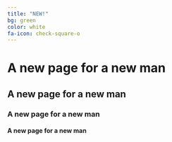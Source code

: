 ```yaml
---
title: "NEW!"
bg: green
color: white
fa-icon: check-square-o
---
```


# A new page for a new man
## A new page for a new man
### A new page for a new man
#### A new page for a new man